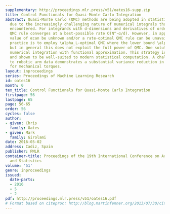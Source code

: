 ```yaml
---
supplementary: http://proceedings.mlr.press/v51/oates16-supp.zip
title: Control Functionals for Quasi-Monte Carlo Integration
abstract: Quasi-Monte Carlo (QMC) methods are being adopted in statistical applications
  due to the increasingly challenging nature of numerical integrals that are now routinely
  encountered. For integrands with d-dimensions and derivatives of order α, an optimal
  QMC rule converges at a best-possible rate O(N^-α/d). However, in applications the
  value of αcan be unknown and/or a rate-optimal QMC rule can be unavailable. Standard
  practice is to employ \alpha_L-optimal QMC where the lower bound \alpha_L ≤αis known,
  but in general this does not exploit the full power of QMC. One solution is to trade-off
  numerical integration with functional approximation. This strategy is explored herein
  and shown to be well-suited to modern statistical computation. A challenging application
  to robotic arm data demonstrates a substantial variance reduction in predictions
  for mechanical torques.
layout: inproceedings
series: Proceedings of Machine Learning Research
id: oates16
month: 0
tex_title: Control Functionals for Quasi-Monte Carlo Integration
firstpage: 56
lastpage: 65
page: 56-65
order: 56
cycles: false
author:
- given: Chris
  family: Oates
- given: Mark
  family: Girolami
date: 2016-05-02
address: Cadiz, Spain
publisher: PMLR
container-title: Proceedings of the 19th International Conference on Artificial Intelligence
  and Statistics
volume: '51'
genre: inproceedings
issued:
  date-parts:
  - 2016
  - 5
  - 2
pdf: http://proceedings.mlr.press/v51/oates16.pdf
# Format based on citeproc: http://blog.martinfenner.org/2013/07/30/citeproc-yaml-for-bibliographies/
---
```

